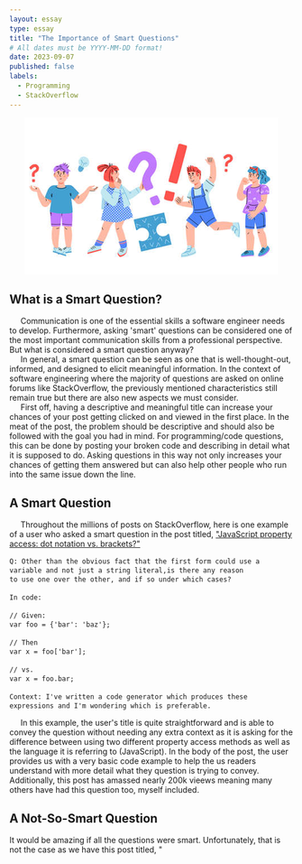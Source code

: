 ```yaml
---
layout: essay
type: essay
title: "The Importance of Smart Questions"
# All dates must be YYYY-MM-DD format!
date: 2023-09-07
published: false
labels:
  - Programming
  - StackOverflow
---
```

<p align="center">
<img class="img-fluid" src="../img/smart_questions.jpg">
</p>


## What is a Smart Question?
&nbsp;&nbsp;&nbsp;&nbsp; Communication is one of the essential skills a software engineer needs to develop. Furthermore, asking 'smart' questions can be considered one of the most important communication skills from a professional perspective. But what is considered a smart question anyway? 
<br> 
&nbsp;&nbsp;&nbsp;&nbsp; In general, a smart question can be seen as one that is well-thought-out, informed, and designed to elicit meaningful information. In the context of software engineering where the majority of questions are asked on online forums like StackOverflow, the previously mentioned characteristics still remain true but there are also new aspects we must consider. 
<br>
&nbsp;&nbsp;&nbsp;&nbsp; First off, having a descriptive and meaningful title can increase your chances of your post getting clicked on and viewed in the first place. In the meat of the post, the problem should be descriptive and should also be followed with the goal you had in mind. For programming/code questions, this can be done by posting your broken code and describing in detail what it is supposed to do. Asking questions in this way not only increases your chances of getting them answered but can also help other people who run into the same issue down the line. 

## A Smart Question
&nbsp;&nbsp;&nbsp;&nbsp; Throughout the millions of posts on StackOverflow, here is one example of a user who asked a smart question in the post titled, ["JavaScript property access: dot notation vs. brackets?"](https://stackoverflow.com/questions/4968406/javascript-property-access-dot-notation-vs-brackets)
```
Q: Other than the obvious fact that the first form could use a variable and not just a string literal,is there any reason
to use one over the other, and if so under which cases?

In code:

// Given:
var foo = {'bar': 'baz'};

// Then
var x = foo['bar'];

// vs. 
var x = foo.bar;

Context: I've written a code generator which produces these expressions and I'm wondering which is preferable.
```
&nbsp;&nbsp;&nbsp;&nbsp; In this example, the user's title is quite straightforward and is able to convey the question without needing any extra context as it is asking for the difference between using two different property access methods as well as the language it is referring to (JavaScript). In the body of the post, the user provides us with a very basic code example to help the us readers understand with more detail what they question is trying to convey. Additionally, this post has amassed nearly 200k vieews meaning many others have had this question too, myself included. 

## A Not-So-Smart Question
It would be amazing if all the questions were smart. Unfortunately, that is not the case as we have this post titled, "
